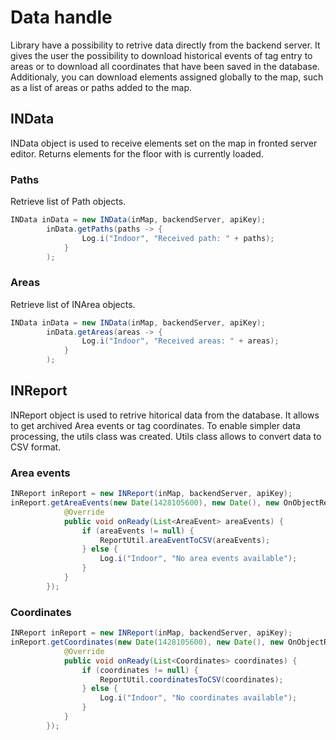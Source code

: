 # __Data handle__

Library have a possibility to retrive data directly from the backend server. 
It gives the user the possibility to download historical events of tag entry to areas or to download all coordinates that have been saved in the database. 
Additionaly, you can download elements assigned globally to the map, such as a list of areas or paths added to the map.

## __INData__

INData object is used to receive elements set on the map in fronted server editor. 
Returns elements for the floor with is currently loaded.

### Paths

Retrieve list of Path objects.

```java
INData inData = new INData(inMap, backendServer, apiKey);
		inData.getPaths(paths -> {
				Log.i("Indoor", "Received path: " + paths);
			}
		);
```

### Areas

Retrieve list of INArea objects.

```java
INData inData = new INData(inMap, backendServer, apiKey);
		inData.getAreas(areas -> {
				Log.i("Indoor", "Received areas: " + areas);
			}
		);
```

## __INReport__

INReport object is used to retrive hitorical data from the database.
It allows to get archived Area events or tag coordinates.
To enable simpler data processing, the utils class was created.
Utils class allows to convert data to CSV format.

### Area events

```java
INReport inReport = new INReport(inMap, backendServer, apiKey);
inReport.getAreaEvents(new Date(1428105600), new Date(), new OnObjectReadyCallback<List<AreaEvent>>() {
			@Override
			public void onReady(List<AreaEvent> areaEvents) {
				if (areaEvents != null) {
					ReportUtil.areaEventToCSV(areaEvents);
				} else {
					Log.i("Indoor", "No area events available");
				}
			}
		});

```

### Coordinates

```java
INReport inReport = new INReport(inMap, backendServer, apiKey);
inReport.getCoordinates(new Date(1428105600), new Date(), new OnObjectReadyCallback<List<Coordinates>>() {
			@Override
			public void onReady(List<Coordinates> coordinates) {
				if (coordinates != null) {
					ReportUtil.coordinatesToCSV(coordinates);
				} else {
					Log.i("Indoor", "No coordinates available");
				}
			}
		});

```
